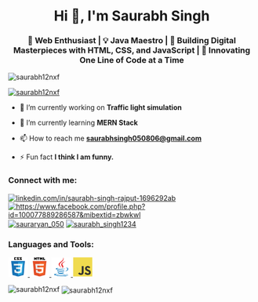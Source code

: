 <h1 align="center">Hi 👋, I'm Saurabh Singh</h1>
<h3 align="center">🌟 Web Enthusiast | 💡 Java Maestro | 🎨 Building Digital Masterpieces with HTML, CSS, and JavaScript | 🚀 Innovating One Line of Code at a Time</h3>

<p align="left"> <img src="https://komarev.com/ghpvc/?username=saurabh12nxf&label=Profile%20views&color=0e75b6&style=flat" alt="saurabh12nxf" /> </p>

<p align="left"> <a href="https://github.com/ryo-ma/github-profile-trophy"><img src="https://github-profile-trophy.vercel.app/?username=saurabh12nxf" alt="saurabh12nxf" /></a> </p>

- 🔭 I’m currently working on **Traffic light simulation**

- 🌱 I’m currently learning **MERN Stack**

- 📫 How to reach me **saurabhsingh050806@gmail.com**

- ⚡ Fun fact **I think I am funny.**

<h3 align="left">Connect with me:</h3>
<p align="left">
<a href="https://linkedin.com/in/linkedin.com/in/saurabh-singh-rajput-1696292ab" target="blank"><img align="center" src="https://raw.githubusercontent.com/rahuldkjain/github-profile-readme-generator/master/src/images/icons/Social/linked-in-alt.svg" alt="linkedin.com/in/saurabh-singh-rajput-1696292ab" height="30" width="40" /></a>
<a href="https://fb.com/https://www.facebook.com/profile.php?id=100077889286587&mibextid=zbwkwl" target="blank"><img align="center" src="https://raw.githubusercontent.com/rahuldkjain/github-profile-readme-generator/master/src/images/icons/Social/facebook.svg" alt="https://www.facebook.com/profile.php?id=100077889286587&mibextid=zbwkwl" height="30" width="40" /></a>
<a href="https://instagram.com/sauraryan_050" target="blank"><img align="center" src="https://raw.githubusercontent.com/rahuldkjain/github-profile-readme-generator/master/src/images/icons/Social/instagram.svg" alt="sauraryan_050" height="30" width="40" /></a>
<a href="https://www.leetcode.com/saurabh_singh1234" target="blank"><img align="center" src="https://raw.githubusercontent.com/rahuldkjain/github-profile-readme-generator/master/src/images/icons/Social/leet-code.svg" alt="saurabh_singh1234" height="30" width="40" /></a>
</p>

<h3 align="left">Languages and Tools:</h3>
<p align="left"> <a href="https://www.w3schools.com/css/" target="_blank" rel="noreferrer"> <img src="https://raw.githubusercontent.com/devicons/devicon/master/icons/css3/css3-original-wordmark.svg" alt="css3" width="40" height="40"/> </a> <a href="https://www.w3.org/html/" target="_blank" rel="noreferrer"> <img src="https://raw.githubusercontent.com/devicons/devicon/master/icons/html5/html5-original-wordmark.svg" alt="html5" width="40" height="40"/> </a> <a href="https://www.java.com" target="_blank" rel="noreferrer"> <img src="https://raw.githubusercontent.com/devicons/devicon/master/icons/java/java-original.svg" alt="java" width="40" height="40"/> </a> <a href="https://developer.mozilla.org/en-US/docs/Web/JavaScript" target="_blank" rel="noreferrer"> <img src="https://raw.githubusercontent.com/devicons/devicon/master/icons/javascript/javascript-original.svg" alt="javascript" width="40" height="40"/> </a> </p>

<p><img align="left" src="https://github-readme-stats.vercel.app/api/top-langs?username=saurabh12nxf&show_icons=true&locale=en&layout=compact" alt="saurabh12nxf" /></p>

<p>&nbsp;<img align="center" src="https://github-readme-stats.vercel.app/api?username=saurabh12nxf&show_icons=true&locale=en" alt="saurabh12nxf" /></p>

<!---
saurabh12nxf/saurabh12nxf is a ✨ special ✨ repository because its `README.md` (this file) appears on your GitHub profile.
You can click the Preview link to take a look at your changes.
--->



